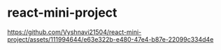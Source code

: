 # react-mini-project



https://github.com/Vyshnavi21504/react-mini-project/assets/111994644/e63e322b-e480-47e4-b87e-22099c334d4e

